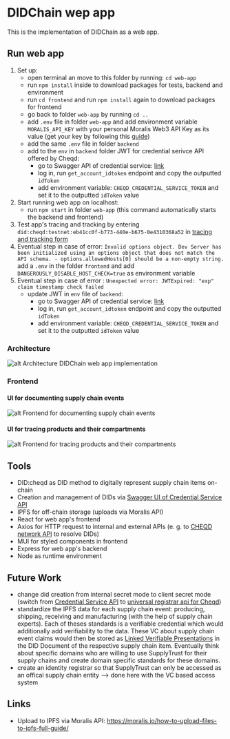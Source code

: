 # DIDChain wep app
This is the implementation of DIDChain as a web app.

## Run web app
1. Set up:
    - open terminal an move to this folder by running: `cd web-app`
    - run `npm install` inside to download packages for tests, backend and environment
    - run `cd frontend` and run `npm install` again to download packages for frontend
    - go back to folder `web-app` by running `cd ..`
    - add `.env` file in folder `web-app` and add environment variable `MORALIS_API_KEY` with your personal Moralis Web3 API Key as its value (get your key by following this [guide](https://docs.moralis.io/2.0/web3-data-api/evm/get-your-api-key))
    - add the same `.env` file in folder `backend`
    - add to the `env` in `backend` folder JWT for credential serivce API offered by Cheqd:
        - go to Swagger API of credential service: [link](https://credential-service.cheqd.net/swagger/#/Account/get_account_idtoken)
        - log in, run `get_account_idtoken` endpoint and copy the outputted ``idToken``
        - add environment variable: ``CHEQD_CREDENTIAL_SERVICE_TOKEN`` and set it to the outputted ``idToken`` value
2. Start running web app on localhost:
    - run `npm start` in folder `web-app` (this command automatically starts the backend and frontend)
3. Test app's tracing and tracking by entering ``did:cheqd:testnet:eb41cc0f-b773-440e-b675-0e4310368a52`` in [tracing and tracking form](http://localhost:3000/trace-and-track)
4. Eventual step in case of error: 
        `Invalid options object. Dev Server has been initialized using an options object that does not match the API schema. - options.allowedHosts[0] should be a non-empty string.`
    add a `.env` in the folder `frontend` and add `DANGEROUSLY_DISABLE_HOST_CHECK=true` as environment variable
5. Eventual step in case of error : `Unexpected error: JWTExpired: "exp" claim timestamp check failed`
    - update JWT in `env` file of `backend`:
        - go to Swagger API of credential service: [link](https://credential-service.cheqd.net/swagger/#/Account/get_account_idtoken)
        - log in, run `get_account_idtoken` endpoint and copy the outputted ``idToken``
        - add environment variable: ``CHEQD_CREDENTIAL_SERVICE_TOKEN`` and set it to the outputted ``idToken`` value

### Architecture
![alt Architecture DIDChain web app implementation](../screenshots/architecture.png)

### Frontend
#### UI for documenting supply chain events
![alt Frontend for documenting supply chain events](../screenshots/frontend_documenting_milk_production.png)

#### UI for tracing products and their compartments
![alt Frontend for tracing products and their compartments](../screenshots/frontend_trace_product.png)

## Tools
- DID:cheqd as DID method to digitally represent supply chain items on-chain
- Creation and management of DIDs via [Swagger UI of Credential Service API](https://credential-service.cheqd.net/swagger)
- IPFS for off-chain storage (uploads via Moralis API)
- React for web app's frontend
- Axios for HTTP request to internal and external APIs (e. g. to [CHEQD network API](https://resolver.cheqd.net/) to resolve DIDs)
- MUI for styled components in frontend
- Express for web app's backend
- Node as runtime environment

## Future Work
- change did creation from internal secret mode to client secret mode (switch from [Credential Service API](https://credential-service.cheqd.net/swagger) to [universal registrar api for Cheqd](https://did-registrar.cheqd.net/api-docs/#/))
- standardize the IPFS data for each supply chain event: producing, shipping, receiving and manufacturing (with the help of supply chain experts). Each of theses standards is a verifiable credential which would additionally add verifiability to the data. These VC about supply chain event claims would then be stored as [Linked Verifiable Presentations](https://identity.foundation/linked-vp/) in the DID Document of the respective supply chain item. Eventually think about specific domains who are willing to use SupplyTrust for their supply chains and create domain specific standards for these domains.
- create an identity registrar so that SupplyTrust can only be accessed as an offical supply chain entity --> done here with the VC based access system

## Links
- Upload to IPFS via Moralis API: https://moralis.io/how-to-upload-files-to-ipfs-full-guide/